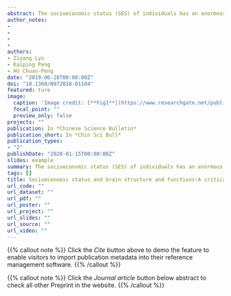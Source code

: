 ```yaml
---
abstract: The socioeconomic status (SES) of individuals has an enormous impact on their mental health (e.g., cognitive function and emotional well-being). Given that the brain is the biological basis of cognition and emotion, understanding the relationship between SES and brain structure and function may help to alleviate the negative impact of SES on the mental health of individuals. Over the past two decades, cognitive neuroscientists have explored the relationship between SES and the brain using state-of-the-art brain imaging techniques, such as event-related potential (ERP) and (functional) magnetic resonance imaging (fMRI/MRI). While some studies have found that SES indices were related to brain structure and function, other studies have reported negative results. Therefore, it is crucial to evaluate the existing literature critically. The current paper reviewed studies that explored the relationship between SES and brain structure as well as those investigating the relationship between SES and brain function. For both lines of research, we organized studies around both cognition and emotion. Our review has the following findings. First, structural MRI studies suggest that SES level may be related to the hippocampus and frontal lobe, which are considered responsible for memory and executive function, and the amygdala, anterior cingulate cortex (ACC) and insular cortex, which are involved in emotional processing. Second, fMRI studies found that individuals (especially children) from different SES backgrounds had similar behavioral performances on cognitive tasks (e.g., executive function, memory, learning, mathematics, language, etc.) but their brain activities showed different patterns. fMRI studies also revealed that, compared to individuals from high SES backgrounds, individuals from low SES backgrounds may be more sensitive to negative emotions and have different neurobiological mechanisms of emotion regulation. These findings are consistent with the fact that people with low SES are more vulnerable to mental disorders. However, the field faces several challenges that might severely undermine the credibility of its findings:the complexity and flexibility of measuring SES, the complexity and flexibility of measuring brain structure and function, and the complexity of the possible paths by which SES can affect the brain. To overcome these challenges, we suggest that future studies should measure more SES indices, be transparent and open as to the brain data analyses, and consider the interaction between SES and brain development and the proximal factors through which SES interacts with the brain. Finally, researchers from different countries may also consider the relative SES among nations and adopt a multisite approach to study the relationship between SES and the brain. By deepening the understanding of the relationship between SES and the brain, cognitive neuroscience may contribute to creating a healthy and fair society.
author_notes:
- 
- 
- 
- 
authors:
- Ziyang Lyu
- Kaiping Peng
- HU Chuan-Peng
date: "2019-06-28T00:00:00Z"
doi: "10.1360/N972018-01104"
featured: ture
image:
  caption: 'Image credit: [**Fig1**](https://www.researchgate.net/publication/334485359_Socioeconomic_status_and_brain_structure_and_functions_A_critical_review)'
  focal_point: ""
  preview_only: false
projects: ""
publication: In *Chinese Science Bulletin*
publication_short: In *Chin Sci Bull*
publication_types: 
- "2"
publishDate: "2020-01-15T00:00:00Z"
slides: example
summary: The socioeconomic status (SES) of individuals has an enormous impact on their mental health (e.g., cognitive function and emotional well-being).
tags: []
title: Socioeconomic status and brain structure and functions:A critical review
url_code: ""
url_dataset: ""
url_pdf: ""
url_poster: ""
url_project: ""
url_slides: ""
url_source: ""
url_video: ""
---
```


{{% callout note %}}
Click the _Cite_ button above to demo the feature to enable visitors to import publication metadata into their reference management software.
{{% /callout %}}

{{% callout note %}}
Click the _Journal article_ button below abstract to check all other Preprint in the website.
{{% /callout %}}
